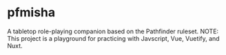 # pfmisha

A tabletop role-playing companion based on the Pathfinder ruleset.
NOTE: This project is a playground for practicing with Javscript, Vue, Vuetify, and Nuxt.
